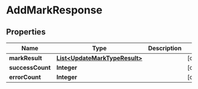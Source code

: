 

# AddMarkResponse


## Properties

Name | Type | Description | Notes
------------ | ------------- | ------------- | -------------
**markResult** | [**List&lt;UpdateMarkTypeResult&gt;**](UpdateMarkTypeResult.md) |  |  [optional]
**successCount** | **Integer** |  |  [optional]
**errorCount** | **Integer** |  |  [optional]



